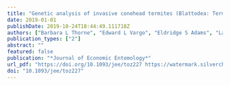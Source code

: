```yaml
---
title: "Genetic analysis of invasive conehead termites (Blattodea: Termitidae) reveals a single origin for two populations in Florida"
date: 2019-01-01
publishDate: 2019-10-24T18:44:49.111718Z
authors: ["Barbara L Thorne", "Edward L Vargo", "Eldridge S Adams", "Laura N L Johnson"]
publication_types: ["2"]
abstract: ""
featured: false
publication: "*Journal of Economic Entomology*"
url_pdf: "https://doi.org/10.1093/jee/toz227 https://watermark.silverchair.com/toz227.pdf?token=AQECAHi208BE49Ooan9kkhW_Ercy7Dm3ZL_9Cf3qfKAc485ysgAAAmwwggJoBgkqhkiG9w0BBwagggJZMIICVQIBADCCAk4GCSqGSIb3DQEHATAeBglghkgBZQMEAS4wEQQMI1v6BQ8eWROOEp7mAgEQgIICH-DdbJso3didLrLtXb2iXBYEsS2Cvjomxjbvf4gm4lJq3ety3FZNz_PMNWXX4Pv8f4RI1r0nsTQTxQzan9sBrUxbjyUFkELpu_JZrNNdyc6zCv1CY8-RW506uh3Z2qOGFxz9EDa_fNAE62vz8gZDudQXtHRSyJzWr2b2cMrYRZQX-45LKLl1xmsyjKfMNyXCHS05SRln1OR0ROxz8NEAR7_FwOZssSDXz1hBUu-l2mgdruFikJYNe-TtajnsaFSizraqPjAu3lu7opPLilNn2EVE0Usv30r_FbVxoHFYUOWfPHG2vVJZHf2OQbI2amY4P7YSH0atiE3kxY_f8FqBk3xPrOc4eR7Shyp2V3H637kir3lbcKFXv6Yz_Iam__bBKXn5CfOg4uu2wMX6K31aTIgdSACFGdpNPc5R_c95ShBM5EB3hrmb71oAzGK89w57EexEv4Xl9PqfTU-ROD_xSNbcQqTgwpOag-x0-mlcJZboTVjGkAZj3-xqE4YtW4s6J3UI4ia55pgKvlzWf6laaLE0ivg7KB9aU4s4WAVcYje2YEmGXOWURNEQ1CmVDl-sNsI7pD_LQQ099LGl-VDE3_Lp3QG-mSbV5BJ3xCUds83LD1JfG2vTcYbmYdoQ6-dDVzvDCbounWF0lZLSbs_rCZECd9JR1jYZWqFvsEhazDTdnmt4kZxeIefAyOakGIbdLeSW68K0Q8nr8DX5qXXnKQ"
doi: "10.1093/jee/toz227"
---
```


